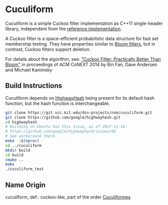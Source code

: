 # Cuculiform #
Cuculiform is a simple Cuckoo filter implementation as C++11 single-header library,
independent from the [reference implementation](https://github.com/efficient/cuckoofilter).

A Cuckoo filter is a space-efficient probabilistic data structure for fast set membership testing.
They have properties similar to [Bloom filters](https://en.wikipedia.org/wiki/Bloom_filter),
but in contrast, Cuckoo filters support deletion.

For details about the algorithm, see:
["Cuckoo Filter: Practically Better Than Bloom"](http://www.cs.cmu.edu/%7Ebinfan/papers/conext14_cuckoofilter.pdf)
in proceedings of ACM CoNEXT 2014 by Bin Fan, Dave Andersen and Michael Kaminsky

## Build Instructions ##
Cuculiform depends on [HighwayHash](https://github.com/google/highwayhash) being present for its default hash function,
but the hash function is interchangeable.

```bash
git clone https://git.scc.kit.edu/dsn-projects/nsm/cuculiform.git
git clone https://github.com/google/highwayhash.git
cd highwayhash
# Building on Ubuntu has this issue, as of 2017-11-16:
# https://github.com/google/highwayhash/issues/60
# See workaround there.
make -j$(nproc)
cd ../cuculiform
mkdir build
cd build
cmake ..
make
./cuculiform_test
```

## Name Origin ##
cuculiform, def.: cuckoo-like, part of the order [Cuculiformes](https://en.wikipedia.org/wiki/Cuckoo)

